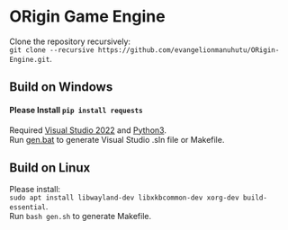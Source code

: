 # ORigin Game Engine

Clone the repository recursively: <br> 
`git clone --recursive https://github.com/evangelionmanuhutu/ORigin-Engine.git`. <br>

## Build on Windows
#### Please Install `pip install requests`
Required [Visual Studio 2022](https://visualstudio.microsoft.com/downloads/) and [Python3](https://www.python.org/downloads/).<br>
Run [gen.bat](gen.bat) to generate Visual Studio .sln file or Makefile.

## Build on Linux
Please install: <br>
`sudo apt install libwayland-dev libxkbcommon-dev xorg-dev build-essential`.<br>
Run `bash gen.sh` to generate Makefile.
